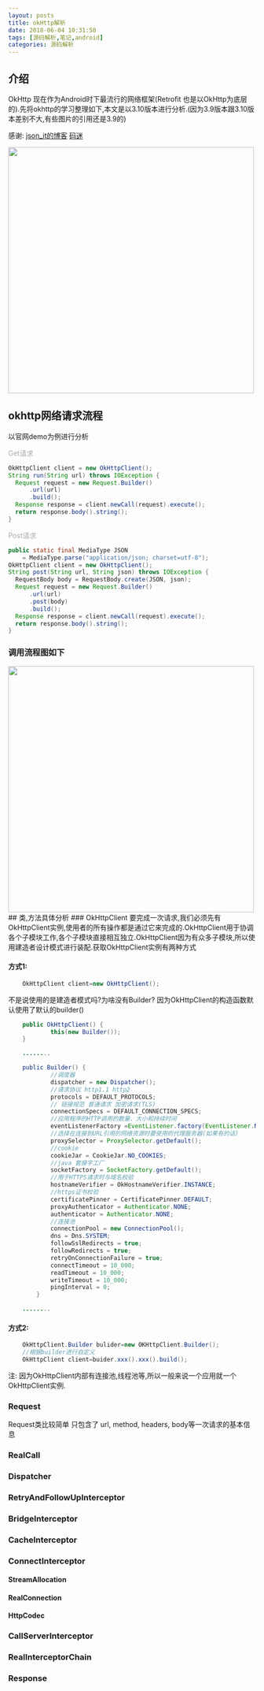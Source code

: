 ```yaml
---
layout: posts
title: okHttp解析
date: 2018-06-04 10:31:58
tags: [源码解析,笔记,android]
categories: 源码解析
---
```

## 介绍
OkHttp 现在作为Android时下最流行的网络框架(Retrofit 也是以OkHttp为底层的).先将okhttp的学习整理如下,本文是以3.10版本进行分析.(因为3.9版本跟3.10版本差别不大,有些图片的引用还是3.9的)

感谢: [json_it的博客](https://blog.csdn.net/json_it/article/details/78404010)  [码迷](http://www.mamicode.com/info-detail-2161332.html)

<img src = "http://okskqdic8.bkt.clouddn.com/okhttp_1.jpg" width = 500/>

## okhttp网络请求流程
以官网demo为例进行分析

<!-- more -->

<font color=#aaaaaa >Get请求</font>

```java
OkHttpClient client = new OkHttpClient();
String run(String url) throws IOException {
  Request request = new Request.Builder()
      .url(url)
      .build();
  Response response = client.newCall(request).execute();
  return response.body().string();
}
```

<font color=#aaaaaa >Post请求</font>

```java
public static final MediaType JSON
    = MediaType.parse("application/json; charset=utf-8");
OkHttpClient client = new OkHttpClient();
String post(String url, String json) throws IOException {
  RequestBody body = RequestBody.create(JSON, json);
  Request request = new Request.Builder()
      .url(url)
      .post(body)
      .build();
  Response response = client.newCall(request).execute();
  return response.body().string();
}
```
### 调用流程图如下

<img src = "http://okskqdic8.bkt.clouddn.com/okhttp_2_1.png" width = 500/>
## 类,方法具体分析
### OkHttpClient
要完成一次请求,我们必须先有OkHttpClient实例,使用者的所有操作都是通过它来完成的.OkHttpClient用于协调各个子模块工作,各个子模块直接相互独立.OkHttpClient因为有众多子模块,所以使用建造者设计模式进行装配.获取OkHttpClient实例有两种方式

#### 方式1:

```java
	OkHttpClient client=new OkHttpClient(); 
```
不是说使用的是建造者模式吗?为啥没有Builder?
因为OkHttpClient的构造函数默认使用了默认的builder()

```java
	public OkHttpClient() {
    		this(new Builder());
 	}

	........

	public Builder() {
      		//调度器
      		dispatcher = new Dispatcher();
      		//请求协议 http1.1 http2
      		protocols = DEFAULT_PROTOCOLS;
      		// 链接规范 普通请求 加密请求(TLS)
      		connectionSpecs = DEFAULT_CONNECTION_SPECS;
      		//应用程序的HTTP调用的数量、大小和持续时间
      		eventListenerFactory =EventListener.factory(EventListener.NONE);
      		//选择在连接到URL引用的网络资源时要使用的代理服务器(如果有的话)
      		proxySelector = ProxySelector.getDefault();
      		//cookie
      		cookieJar = CookieJar.NO_COOKIES;
      		//java 套接字工厂
      		socketFactory = SocketFactory.getDefault();
      		//用于HTTPS请求时与域名校验
      		hostnameVerifier = OkHostnameVerifier.INSTANCE;
      		//https证书校验
      		certificatePinner = CertificatePinner.DEFAULT;
      		proxyAuthenticator = Authenticator.NONE;
      		authenticator = Authenticator.NONE;
      		//连接池
      		connectionPool = new ConnectionPool();
      		dns = Dns.SYSTEM;
      		followSslRedirects = true;
      		followRedirects = true;
      		retryOnConnectionFailure = true;
      		connectTimeout = 10_000;
      		readTimeout = 10_000;
      		writeTimeout = 10_000;
      		pingInterval = 0;
    	}

	........	

```
#### 方式2:

```java
	OkHttpClient.Builder bulider=new OKHttpClient.Builder(); 
	//根据builder进行自定义
	OkHttpClient client=buider.xxx().xxx().build();
```

注: 因为OkHttpClient内部有连接池,线程池等,所以一般来说一个应用就一个OkHttpClient实例.

### Request
Request类比较简单 只包含了 url, method, headers, body等一次请求的基本信息
### RealCall

### Dispatcher
### RetryAndFollowUpInterceptor
### BridgeInterceptor
### CacheInterceptor
### ConnectInterceptor
#### StreamAllocation
#### RealConnection
#### HttpCodec
### CallServerInterceptor
### RealInterceptorChain
### Response